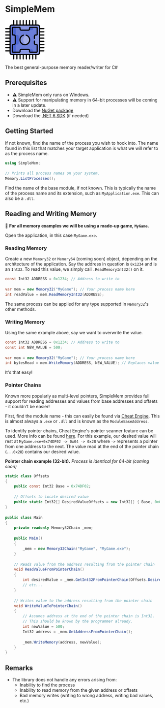 # SimpleMem
<img src="logo.png"></img>

The best general-purpose memory reader/writer for C# 

## Prerequisites

- ⚠️ SimpleMem only runs on Windows.
- ⚠️ Support for manipulating memory in 64-bit processes will be coming in a later update.
- Download the [NuGet package](https://www.nuget.org/packages/SimpleMem/1.0.0)
- Download the [.NET 6 SDK](https://dotnet.microsoft.com/en-us/download/dotnet/6.0) (if needed)

## Getting Started

If not known, find the name of the process you wish to hook into. The name found in this list that matches your target
application is what we will refer to as the process name.

```cs
using SimpleMem;

// Prints all process names on your system.
Memory.ListProcesses();
```

Find the name of the base module, if not known. This is typically the name of the process name and its extension, such as `MyApplication.exe`. This can also be a `.dll`.



## Reading and Writing Memory

📌 __For all memory examples we will be using a made-up game, `MyGame`.__

Open the application, in this case `MyGame.exe`.

### Reading Memory

Create a new `Memory32` or `Memory64` (coming soon) object, depending on the architecture of the application. Say the address in question is `0x1234` and is an `Int32`. To read this value, we simply call `.ReadMemoryInt32()` on it.

```cs
const Int32 ADDRESS = 0x1234; // Address to write to

var mem = new Memory32("MyGame"); // Your process name here
int readValue = mem.ReadMemoryInt32(ADDRESS);
```

The same process can be applied for any type supported in `Memory32`'s other methods.

### Writing Memory

Using the same example above, say we want to overwrite the value.

```cs
const Int32 ADDRESS = 0x1234; // Address to write to
const int NEW_VALUE = 500;

var mem = new Memory32("MyGame"); // Your process name here
int bytesRead = mem.WriteMemory(ADDRESS, NEW_VALUE); // Replaces value at ADDRESS with NEW_VALUE
```

It's that easy!

### Pointer Chains
Known more popularly as multi-level pointers, SimpleMem provides full support for reading addresses and values from base addresses and offsets - it couldn't be easier!

First, find the module name - this can easily be found via [Cheat Engine](https://cheatengine.org/). This is almost always a `.exe` or `.dll` and is known as the `ModuleBaseAddress`.

To identify pointer chains, Cheat Engine's pointer scanner feature can be used. More info can be found [here](https://cheatengine.org/help/pointer-scan.htm). For this example, our desired value will rest at `MyGame.exe+0x74DF02 -> 0x04 -> 0x28` where `->` represents a pointer from one address to the next. The value read at the end of the pointer chain (`...0x28`) contains our desired value.

__Pointer chain example (32-bit).__ *Process is identical for 64-bit (coming soon)*
```cs
static class Offsets
{
    public const Int32 Base = 0x74DF02;

    // Offsets to locate desired value
    public static Int32[] DesiredValueOffsets = new Int32[] { Base, 0x04, 0x28 };
}

public class Main
{
    private readonly Memory32Chain _mem;

    public Main()
    {
        _mem = new Memory32Chain("MyGame", "MyGame.exe");
    }

    // Reads value from the address resulting from the pointer chain
    void ReadValueFromPointerChain()
    {
        int desiredValue = _mem.GetInt32FromPointerChain(Offsets.DesiredValueOffsets);
        // etc...
    }

    // Writes value to the address resulting from the pointer chain
    void WriteValueToPointerChain()
    {
        // Assumes address at the end of the pointer chain is Int32.
        // This should be known by the programmer already.
        int newValue = 500;
        Int32 address = _mem.GetAddressFromPointerChain();
        
        _mem.WriteMemory(address, newValue);
    }
}
```

## Remarks
- The library does not handle any errors arising from:
    - Inability to find the process
    - Inability to read memory from the given address or offsets
    - Bad memory writes (writing to wrong address, writing bad values, etc.)